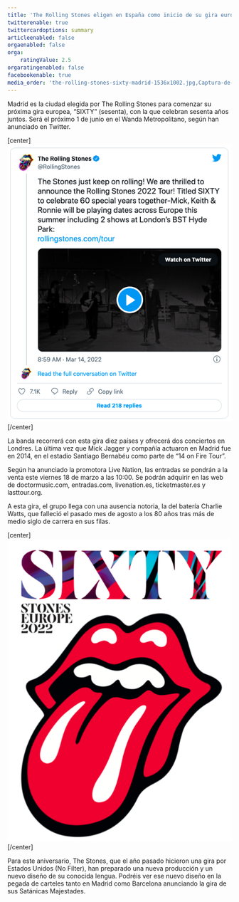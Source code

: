```yaml
---
title: 'The Rolling Stones eligen en España como inicio de su gira europea'
twitterenable: true
twittercardoptions: summary
articleenabled: false
orgaenabled: false
orga:
    ratingValue: 2.5
orgaratingenabled: false
facebookenable: true
media_order: 'the-rolling-stones-sixty-madrid-1536x1002.jpg,Captura-de-pantalla-2022-03-22-a-las-12.23.35.png,cartel-the-rolling-stones-madrid.png'
---
```


Madrid es la ciudad elegida por The Rolling Stones para comenzar su próxima gira europea, “SIXTY” (sesenta), con la que celebran sesenta años juntos. Será el próximo 1 de junio en el Wanda Metropolitano, según han anunciado en Twitter.

[center]![Captura-de-pantalla-2022-03-22-a-las-12.23.35](Captura-de-pantalla-2022-03-22-a-las-12.23.35.png "Captura-de-pantalla-2022-03-22-a-las-12.23.35")[/center]

La banda recorrerá con esta gira diez países y ofrecerá dos conciertos en Londres. La última vez que Mick Jagger y compañía actuaron en Madrid fue en 2014, en el estadio Santiago Bernabéu como parte de “14 on Fire Tour”.

Según ha anunciado la promotora Live Nation, las entradas se pondrán a la venta este viernes 18 de marzo a las 10:00. Se podrán adquirir en las web de doctormusic.com, entradas.com, livenation.es, ticketmaster.es y lasttour.org.

A esta gira, el grupo llega con una ausencia notoria, la del batería Charlie Watts, que falleció el pasado mes de agosto a los 80 años tras más de medio siglo de carrera en sus filas.

[center]![cartel-the-rolling-stones-madrid](cartel-the-rolling-stones-madrid.png "cartel-the-rolling-stones-madrid")[/center]

Para este aniversario, The Stones, que el año pasado hicieron una gira por Estados Unidos (No Filter), han preparado una nueva producción y un nuevo diseño de su conocida lengua. Podréis ver ese nuevo diseño en la pegada de carteles tanto en Madrid como Barcelona anunciando la gira de sus Satánicas Majestades.